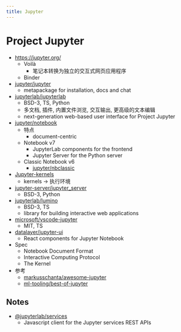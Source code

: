 ```yaml
---
title: Jupyter
---
```


# Project Jupyter

- https://jupyter.org/
  - Voilà
    - 笔记本转换为独立的交互式网页应用程序
  - Binder
- [jupyter/jupyter](https://github.com/jupyter/jupyter)
  - metapackage for installation, docs and chat
- [jupyterlab/jupyterlab](https://github.com/jupyterlab/jupyterlab)
  - BSD-3, TS, Python
  - 多文档, 插件, 内置文件浏览, 交互输出, 更高级的文本编辑
  - next-generation web-based user interface for Project Jupyter
- [jupyter/notebook](https://github.com/jupyter/notebook)
  - 特点
    - document-centric
  - Notebook v7
    - JupyterLab components for the frontend
    - Jupyter Server for the Python server
  - Classic Notebook v6
    - [jupyter/nbclassic](https://github.com/jupyter/nbclassic)
- [Jupyter-kernels](https://github.com/jupyter/jupyter/wiki/Jupyter-kernels)
  - kernels -> 执行环境
- [jupyter-server/jupyter_server](https://github.com/jupyter-server/jupyter_server)
  - BSD-3, Python
- [jupyterlab/lumino](https://github.com/jupyterlab/lumino)
  - BSD-3, TS
  - library for building interactive web applications
- [microsoft/vscode-jupyter](https://github.com/microsoft/vscode-jupyter)
  - MIT, TS
- [datalayer/jupyter-ui](https://github.com/datalayer/jupyter-ui)
  - React components for Jupyter Notebook
- Spec
  - Notebook Document Format
  - Interactive Computing Protocol
  - The Kernel
- 参考
  - [markusschanta/awesome-jupyter](https://github.com/markusschanta/awesome-jupyter)
  - [ml-tooling/best-of-jupyter](https://github.com/ml-tooling/best-of-jupyter)

## Notes

- [@jupyterlab/services](https://www.npmjs.com/package/@jupyterlab/services)
  - Javascript client for the Jupyter services REST APIs
